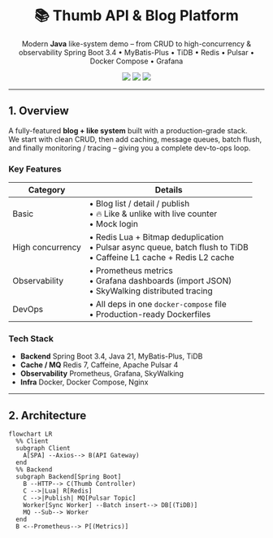 <h1 align="center">📚 Thumb API & Blog Platform</h1>
<p align="center">
  Modern <b>Java</b> like-system demo – from CRUD to high-concurrency & observability  
  Spring Boot 3.4 • MyBatis-Plus • TiDB • Redis • Pulsar • Docker Compose • Grafana
</p>

<p align="center">
  <img src="https://img.shields.io/badge/Spring%20Boot-3.4.x-brightgreen?logo=spring" />
  <img src="https://img.shields.io/badge/JDK-21-blue.svg?logo=java" />
  <img src="https://img.shields.io/badge/License-MIT-yellow.svg" />
</p>

---

## 1. Overview

A fully-featured **blog + like system** built with a production-grade stack.  
We start with clean CRUD, then add caching, message queues, batch flush, and finally monitoring / tracing – giving you a complete dev-to-ops loop.

### Key Features

| Category | Details |
| -------- | ------- |
| Basic    | • Blog list / detail / publish<br>• 🔥 Like & unlike with live counter<br>• Mock login |
| High concurrency | • Redis Lua + Bitmap deduplication<br>• Pulsar async queue, batch flush to TiDB<br>• Caffeine L1 cache + Redis L2 cache |
| Observability | • Prometheus metrics<br>• Grafana dashboards (import JSON)<br>• SkyWalking distributed tracing |
| DevOps | • All deps in one `docker-compose` file<br>• Production-ready Dockerfiles |

### Tech Stack

- **Backend**  Spring Boot 3.4, Java 21, MyBatis-Plus, TiDB  
- **Cache / MQ**  Redis 7, Caffeine, Apache Pulsar 4  
- **Observability**  Prometheus, Grafana, SkyWalking  
- **Infra**  Docker, Docker Compose, Nginx

---

## 2. Architecture

```mermaid
flowchart LR
  %% Client
  subgraph Client
    A[SPA] --Axios--> B(API Gateway)
  end
  %% Backend
  subgraph Backend[Spring Boot]
    B --HTTP--> C(Thumb Controller)
    C -->|Lua| R[Redis]
    C -->|Publish| MQ[Pulsar Topic]
    Worker[Sync Worker] --Batch insert--> DB[(TiDB)]
    MQ --Sub--> Worker
  end
  B <--Prometheus--> P[(Metrics)]
